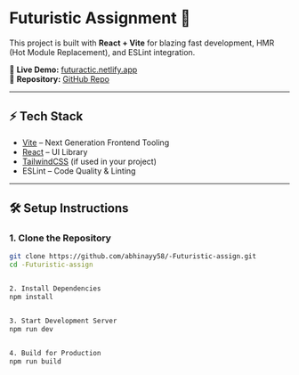 # Futuristic Assignment 🚀

This project is built with **React + Vite** for blazing fast development, HMR (Hot Module Replacement), and ESLint integration.

🔗 **Live Demo:** [futuractic.netlify.app](https://futuractic.netlify.app/)  
📂 **Repository:** [GitHub Repo](https://github.com/abhinayy58/-Futuristic-assign)

---

## ⚡ Tech Stack
- [Vite](https://vitejs.dev/) – Next Generation Frontend Tooling
- [React](https://react.dev/) – UI Library
- [TailwindCSS](https://tailwindcss.com/) (if used in your project)
- ESLint – Code Quality & Linting

---

## 🛠️ Setup Instructions

### 1. Clone the Repository
```bash
git clone https://github.com/abhinayy58/-Futuristic-assign.git
cd -Futuristic-assign


2. Install Dependencies
npm install


3. Start Development Server
npm run dev


4. Build for Production
npm run build
